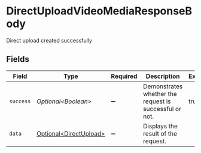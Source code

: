 # DirectUploadVideoMediaResponseBody

Direct upload created successfully


## Fields

| Field                                                              | Type                                                               | Required                                                           | Description                                                        | Example                                                            |
| ------------------------------------------------------------------ | ------------------------------------------------------------------ | ------------------------------------------------------------------ | ------------------------------------------------------------------ | ------------------------------------------------------------------ |
| `success`                                                          | *Optional\<Boolean>*                                               | :heavy_minus_sign:                                                 | Demonstrates whether the request is successful or not.             | true                                                               |
| `data`                                                             | [Optional\<DirectUpload>](../../models/components/DirectUpload.md) | :heavy_minus_sign:                                                 | Displays the result of the request.                                |                                                                    |